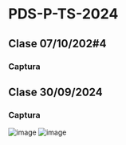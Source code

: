 # PDS-P-TS-2024
## Clase 07/10/202#4
### Captura
## Clase 30/09/2024
### Captura
![image](https://github.com/user-attachments/assets/9153a22b-2ea7-4213-8c2e-9a2e56eaedd2)
![image](https://github.com/user-attachments/assets/b5129a34-4bc6-476c-a8cb-2d8378a98ae0)

